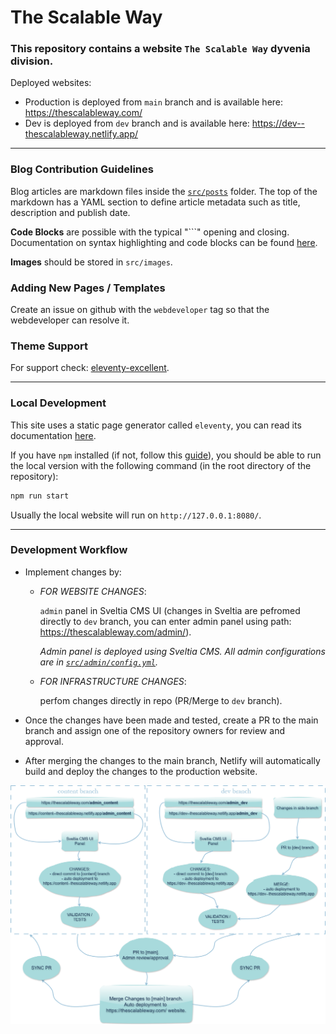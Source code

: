 # The Scalable Way

### This repository contains a website `The Scalable Way` dyvenia division.

Deployed websites:
- Production is deployed from `main` branch and is available here: https://thescalableway.com/
- Dev is deployed from `dev` branch and is available here: https://dev--thescalableway.netlify.app/

---

### Blog Contribution Guidelines

Blog articles are markdown files inside the [`src/posts`](https://github.com/dyvenia/site-thescalableway/tree/main/src/posts) folder. The top of the markdown has a YAML section to define article metadata such as title, description and publish date.

**Code Blocks** are possible with the typical "```" opening and closing. Documentation on syntax highlighting and code blocks can be found [here](https://www.11ty.dev/docs/plugins/syntaxhighlight/).

**Images** should be stored in `src/images`.


### Adding New Pages / Templates

Create an issue on github with the `webdeveloper` tag so that the webdeveloper can resolve it.


### Theme Support

For support check: [eleventy-excellent](https://github.com/madrilene/eleventy-excellent).

---

### Local Development

This site uses a static page generator called `eleventy`, you can read its documentation [here](https://www.11ty.dev/).

If you have `npm` installed (if not, follow this [guide](https://www.sitepoint.com/npm-guide/)), you should be able to run the local version with the following command (in the root directory of the repository):
```bash
npm run start
```
Usually the local website will run on `http://127.0.0.1:8080/`.

---

### Development Workflow

* Implement changes by:
    * *FOR WEBSITE CHANGES*: 
    
      `admin` panel in Sveltia CMS UI (changes in Sveltia are pefromed directly to `dev` branch, you can enter admin panel using path: https://thescalableway.com/admin/).

      *Admin panel is deployed using Sveltia CMS. All admin configurations are in [`src/admin/config.yml`](https://github.com/dyvenia/site-thescalableway/blob/main/src/admin/config.yml).*

    * *FOR INFRASTRUCTURE CHANGES*:
    
       perfom changes directly in repo (PR/Merge to `dev` branch).

* Once the changes have been made and tested, create a PR to the main branch and assign one of the repository owners for review and approval.
* After merging the changes to the main branch, Netlify will automatically build and deploy the changes to the production website.


<p align="center">
  <img src="docs/diagram.drawio.png" alt="Diagram" width="1000">
</p>
